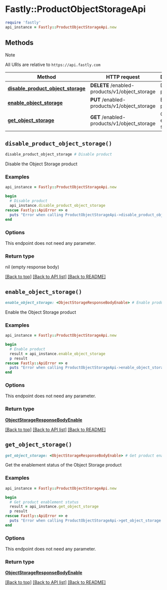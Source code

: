 # Fastly::ProductObjectStorageApi


```ruby
require 'fastly'
api_instance = Fastly::ProductObjectStorageApi.new
```

## Methods

> [!NOTE]
> All URIs are relative to `https://api.fastly.com`

Method | HTTP request | Description
------ | ------------ | -----------
[**disable_product_object_storage**](ProductObjectStorageApi.md#disable_product_object_storage) | **DELETE** /enabled-products/v1/object_storage | Disable product
[**enable_object_storage**](ProductObjectStorageApi.md#enable_object_storage) | **PUT** /enabled-products/v1/object_storage | Enable product
[**get_object_storage**](ProductObjectStorageApi.md#get_object_storage) | **GET** /enabled-products/v1/object_storage | Get product enablement status


## `disable_product_object_storage()`

```ruby
disable_product_object_storage # Disable product
```

Disable the Object Storage product

### Examples

```ruby
api_instance = Fastly::ProductObjectStorageApi.new

begin
  # Disable product
  api_instance.disable_product_object_storage
rescue Fastly::ApiError => e
  puts "Error when calling ProductObjectStorageApi->disable_product_object_storage: #{e}"
end
```

### Options

This endpoint does not need any parameter.

### Return type

nil (empty response body)

[[Back to top]](#) [[Back to API list]](../../README.md#endpoints)
[[Back to README]](../../README.md)
## `enable_object_storage()`

```ruby
enable_object_storage: <ObjectStorageResponseBodyEnable> # Enable product
```

Enable the Object Storage product

### Examples

```ruby
api_instance = Fastly::ProductObjectStorageApi.new

begin
  # Enable product
  result = api_instance.enable_object_storage
  p result
rescue Fastly::ApiError => e
  puts "Error when calling ProductObjectStorageApi->enable_object_storage: #{e}"
end
```

### Options

This endpoint does not need any parameter.

### Return type

[**ObjectStorageResponseBodyEnable**](ObjectStorageResponseBodyEnable.md)

[[Back to top]](#) [[Back to API list]](../../README.md#endpoints)
[[Back to README]](../../README.md)
## `get_object_storage()`

```ruby
get_object_storage: <ObjectStorageResponseBodyEnable> # Get product enablement status
```

Get the enablement status of the Object Storage product

### Examples

```ruby
api_instance = Fastly::ProductObjectStorageApi.new

begin
  # Get product enablement status
  result = api_instance.get_object_storage
  p result
rescue Fastly::ApiError => e
  puts "Error when calling ProductObjectStorageApi->get_object_storage: #{e}"
end
```

### Options

This endpoint does not need any parameter.

### Return type

[**ObjectStorageResponseBodyEnable**](ObjectStorageResponseBodyEnable.md)

[[Back to top]](#) [[Back to API list]](../../README.md#endpoints)
[[Back to README]](../../README.md)
